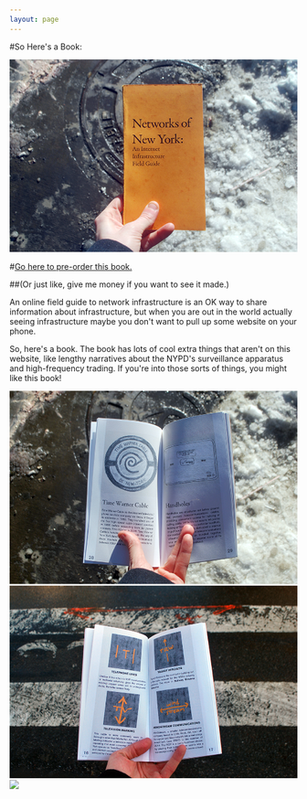 ```yaml
---
layout: page
---
```

#So Here's a Book:

<img src="/img/nyc/guide/cover.jpg" class="img-responsive">

#[Go here to pre-order this book.](https://app.moonclerk.com/pay/ljgls7hoch)

##(Or just like, give me money if you want to see it made.)

An online field guide to network infrastructure is an OK way to share information about infrastructure, but when you are out in the world actually seeing infrastructure maybe you don't want to pull up some website on your phone.

So, here's a book. The book has lots of cool extra things that aren't on this website, like lengthy narratives about the NYPD's surveillance apparatus and high-frequency trading. If you're into those sorts of things, you might like this book!

<div class="col-md-4"><a href="/img/nyc/guide/manhole.jpg"><img src="/img/nyc/guide/manhole.jpg" class="img-responsive"></a></div>

<div class="col-md-4"><a href="/img/nyc/guide/marking_01.JPG"><img src="/img/nyc/guide/marking_01.JPG" class="img-responsive"></a></div>

<div class="col-md-4"><a href="/img/nyc/guide/marking_03.JPG"><img src="/img/nyc/guide/marking_03.JPG" class="img-responsive"></a></div>
